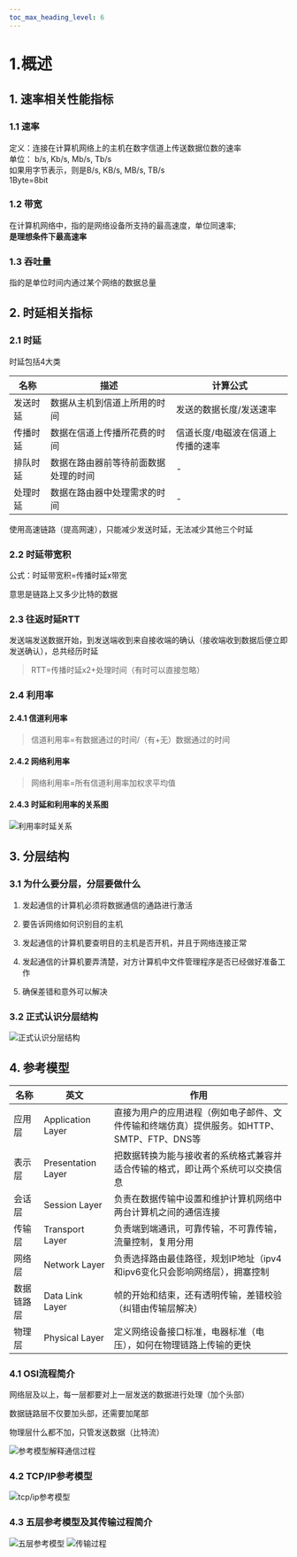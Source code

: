 ```yaml
---
toc_max_heading_level: 6
---
```


# 1.概述

## 1. 速率相关性能指标

### 1.1 速率

定义：连接在计算机网络上的主机在数字信道上传送数据位数的速率  
单位： b/s, Kb/s, Mb/s, Tb/s   
如果用字节表示，则是B/s, KB/s, MB/s, TB/s   
1Byte=8bit

### 1.2 带宽

在计算机网络中，指的是网络设备所支持的最高速度，单位同速率;  
**是理想条件下最高速率**

### 1.3 吞吐量

指的是单位时间内通过某个网络的数据总量

## 2. 时延相关指标

### 2.1 时延
   
时延包括4大类
   
   | 名称   | 描述                 | 计算公式              |
   | ---- | ------------------ | ----------------- |
   | 发送时延 | 数据从主机到信道上所用的时间     | 发送的数据长度/发送速率      |
   | 传播时延 | 数据在信道上传播所花费的时间     | 信道长度/电磁波在信道上传播的速率 |
   | 排队时延 | 数据在路由器前等待前面数据处理的时间 | -                 |
   | 处理时延 | 数据在路由器中处理需求的时间     | -                 |
   
   使用高速链路（提高网速），只能减少发送时延，无法减少其他三个时延

### 2.2 时延带宽积

公式：时延带宽积=传播时延x带宽
  
意思是链路上又多少比特的数据

### 2.3 往返时延RTT

发送端发送数据开始，到发送端收到来自接收端的确认（接收端收到数据后便立即发送确认），总共经历时延

> RTT=传播时延x2+处理时间（有时可以直接忽略）

### 2.4 利用率

#### 2.4.1 信道利用率
   
> 信道利用率=有数据通过的时间/（有+无）数据通过的时间

#### 2.4.2 网络利用率
   
> 网络利用率=所有信道利用率加权求平均值

#### 2.4.3 时延和利用率的关系图
      
![利用率时延关系](概述/利用率时延关系.png)


## 3. 分层结构

### 3.1 为什么要分层，分层要做什么
   
1. 发起通信的计算机必须将数据通信的通路进行激活
   
2. 要告诉网络如何识别目的主机
   
3. 发起通信的计算机要查明目的主机是否开机，并且于网络连接正常
   
4. 发起通信的计算机要弄清楚，对方计算机中文件管理程序是否已经做好准备工作
   
5. 确保差错和意外可以解决

### 3.2 正式认识分层结构

![正式认识分层结构](概述/正式认识分层结构.png)

## 4. 参考模型

| 名称    | 英文                 | 作用                                                   |
| ----- | ------------------ | ---------------------------------------------------- |
| 应用层   | Application Layer  | 直接为用户的应用进程（例如电子邮件、文件传输和终端仿真）提供服务。如HTTP、SMTP、FTP、DNS等 |
| 表示层   | Presentation Layer | 把数据转换为能与接收者的系统格式兼容并适合传输的格式，即让两个系统可以交换信息              |
| 会话层   | Session Layer      | 负责在数据传输中设置和维护计算机网络中两台计算机之间的通信连接                      |
| 传输层   | Transport Layer    | 负责端到端通讯，可靠传输，不可靠传输，流量控制，复用分用                         |
| 网络层   | Network Layer      | 负责选择路由最佳路径，规划IP地址（ipv4和ipv6变化只会影响网络层），拥塞控制           |
| 数据链路层 | Data Link Layer    | 帧的开始和结束，还有透明传输，差错校验（纠错由传输层解决）                        |
| 物理层   | Physical Layer     | 定义网络设备接口标准，电器标准（电压），如何在物理链路上传输的更快                    |

### 4.1 OSI流程简介

网络层及以上，每一层都要对上一层发送的数据进行处理（加个头部）

数据链路层不仅要加头部，还需要加尾部

物理层什么都不加，只管发送数据（比特流）

   ![参考模型解释通信过程](概述/参考模型解释通信过程.png)

### 4.2 TCP/IP参考模型
   ![tcp/ip参考模型](概述/参考模型.png)

### 4.3 五层参考模型及其传输过程简介
   ![五层参考模型](概述/五层参考模型.png)
   ![传输过程](概述/传输过程.png)



